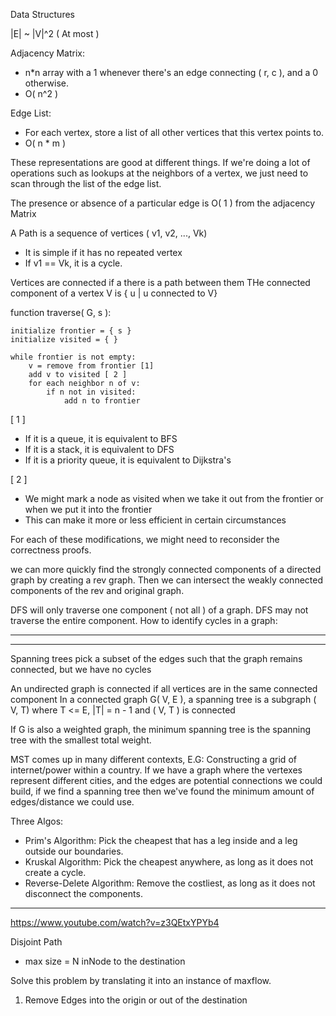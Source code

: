 Data Structures

|E| \~ |V|^2 ( At most )

Adjacency Matrix:

- n\*n array with a 1 whenever there's an edge connecting ( r, c ), and a 0 otherwise.
- O( n^2 )

Edge List:

- For each vertex, store a list of all other vertices that this vertex points to.
- O( n \* m )

These representations are good at different things. If we're doing a lot of operations such as lookups at the neighbors of a vertex, we just need to scan through the list of the edge list.

The presence or absence of a particular edge is O( 1 ) from the adjacency Matrix

A Path is a sequence of vertices ( v1, v2, ..., Vk)

- It is simple if it has no repeated vertex
- If v1 == Vk, it is a cycle.

Vertices are connected if a there is a path between them
THe connected component of a vertex V is { u | u connected to V}

function traverse( G, s ):

```
initialize frontier = { s }
initialize visited = { }

while frontier is not empty:
    v = remove from frontier [1]
    add v to visited [ 2 ]
    for each neighbor n of v:
        if n not in visited:
            add n to frontier
```

\[ 1 ]

- If it is a queue, it is equivalent to BFS
- If it is a stack, it is equivalent to DFS
- If it is a priority queue, it is equivalent to Dijkstra's

\[ 2 ]

- We might mark a node as visited when we take it out from the frontier or when we put it into the frontier
- This can make it more or less efficient in certain circumstances

For each of these modifications, we might need to reconsider the correctness proofs.

we can more quickly find the strongly connected components of a directed graph by creating a rev graph. Then we can intersect the weakly connected components of the rev and original graph.

DFS will only traverse one component ( not all ) of a graph.
DFS may not traverse the entire component.
How to identify cycles in a graph:

___

___

Spanning trees
pick a subset of the edges such that the graph remains connected, but we have no cycles

An undirected graph is connected if all vertices are in the same connected component
In a connected graph G( V, E ), a spanning tree is a subgraph ( V, T) where T <= E, |T| = n - 1 and ( V, T ) is connected

If G is also a weighted graph, the minimum spanning tree is the spanning tree with the smallest total weight.

MST comes up in many different contexts, E.G: Constructing a grid of internet/power within a country. If we have a graph where the vertexes represent different cities, and the edges are potential connections we could build, if we find a spanning tree then we've found the minimum amount of edges/distance we could use.

Three Algos:

- Prim's Algorithm: Pick the cheapest that has a leg inside and a leg outside our boundaries.
- Kruskal Algorithm: Pick the cheapest anywhere, as long as it does not create a cycle.
- Reverse-Delete Algorithm: Remove the costliest, as long as it does not disconnect the components.

___

<https://www.youtube.com/watch?v=z3QEtxYPYb4>

Disjoint Path

- max size = N inNode to the destination

Solve this problem by translating it into an instance of maxflow.

1. Remove Edges into the origin or out of the destination
